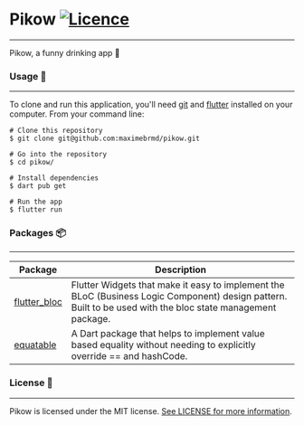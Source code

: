 # Pikow [![Licence](https://img.shields.io/badge/License-MIT-yellow.svg)](LICENSE)

___

Pikow, a funny drinking app 🍻

### Usage 🎨

___

To clone and run this application, you'll need [git](https://git-scm.com/)
and [flutter](https://docs.flutter.dev/get-started/install) installed on your computer. From your command line:

```
# Clone this repository
$ git clone git@github.com:maximebrmd/pikow.git

# Go into the repository
$ cd pikow/

# Install dependencies
$ dart pub get

# Run the app
$ flutter run
```

### Packages 📦

___

| Package                                               | Description                                                                                                                                                 |
|-------------------------------------------------------|-------------------------------------------------------------------------------------------------------------------------------------------------------------|
| [flutter_bloc](https://pub.dev/packages/flutter_bloc) | Flutter Widgets that make it easy to implement the BLoC (Business Logic Component) design pattern. Built to be used with the bloc state management package. |
| [equatable](https://pub.dev/packages/equatable)       | A Dart package that helps to implement value based equality without needing to explicitly override == and hashCode.                                         |

### License 📝

___

Pikow is licensed under the MIT
license. [See LICENSE for more information](https://github.com/maximebrmd/beerster/blob/main/LICENSE).
